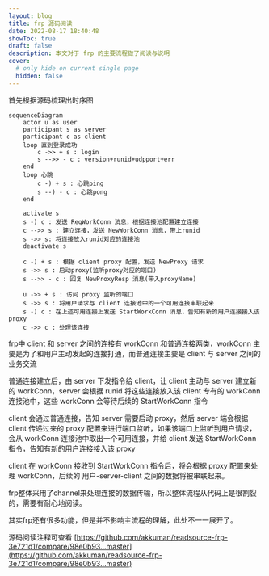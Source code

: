 ```yaml
---
layout: blog
title: frp 源码阅读
date: 2022-08-17 18:40:48
showToc: true
draft: false
description: 本文对于 frp 的主要流程做了阅读与说明
cover:
  # only hide on current single page
  hidden: false
---
```


首先根据源码梳理出时序图

```mermaid
sequenceDiagram
	actor u as user
	participant s as server
	participant c as client
	loop 直到登录成功
		c ->> + s : login
		s -->> - c : version+runid+udpport+err
	end
	loop 心跳
		c -) + s : 心跳ping
		s --) - c : 心跳pong
	end

    activate s
	s -) c : 发送 ReqWorkConn 消息，根据连接池配置建立连接
	c -->> s : 建立连接，发送 NewWorkConn 消息，带上runid
	s ->> s: 将连接放入runid对应的连接池
    deactivate s

	c -) + s : 根据 client proxy 配置，发送 NewProxy 请求
	s ->> s : 启动proxy(监听proxy对应的端口)
	s -->> - c : 回复 NewProxyResp 消息(带入proxyName)	

	u ->> + s : 访问 proxy 监听的端口
	s ->> s : 将用户请求与 client 连接池中的一个可用连接串联起来
	s -) c : 在上述可用连接上发送 StartWorkConn 消息，告知有新的用户连接接入该 proxy
	c ->> c : 处理该连接
```

frp中 client 和 server 之间的连接有 workConn 和普通连接两类，workConn 主要是为了和用户主动发起的连接打通，而普通连接主要是 client 与 server 之间的业务交流

普通连接建立后，由 server 下发指令给 client，让 client 主动与 server 建立新的 workConn，server 会根据 runid 将这些连接放入该 client 专有的 workConn 连接池中，这些 workConn 会等待后续的 StartWorkConn 指令

client 会通过普通连接，告知 server 需要启动 proxy，然后 server 端会根据 client 传递过来的 proxy 配置来进行端口监听，如果该端口上监听到用户请求，会从 workConn 连接池中取出一个可用连接，并给 client 发送 StartWorkConn 指令，告知有新的用户连接接入该 proxy

client 在 workConn 接收到 StartWorkConn 指令后，将会根据 proxy 配置来处理 workConn，后续的 用户-server-client 之间的数据将被串联起来。

frp整体采用了channel来处理连接的数据传输，所以整体流程从代码上是很割裂的，需要有耐心地阅读。

其实frp还有很多功能，但是并不影响主流程的理解，此处不一一展开了。

源码阅读注释可查看 [https://github.com/akkuman/readsource-frp-3e721d1/compare/98e0b93...master](https://github.com/akkuman/readsource-frp-3e721d1/compare/98e0b93...master)
